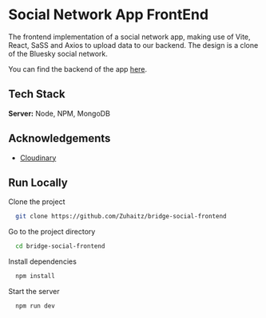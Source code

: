# Social Network App FrontEnd

The frontend implementation of a social network app, making use of Vite, React, SaSS and Axios to upload data to our backend.
The design is a clone of the Bluesky social network.

You can find the backend of the app [here](https://github.com/Zuhaitz/bridge-social-backend).

## Tech Stack

**Server:** Node, NPM, MongoDB

## Acknowledgements

- [Cloudinary](https://cloudinary.com)

## Run Locally

Clone the project

```bash
  git clone https://github.com/Zuhaitz/bridge-social-frontend
```

Go to the project directory

```bash
  cd bridge-social-frontend
```

Install dependencies

```bash
  npm install
```

Start the server

```bash
  npm run dev
```
